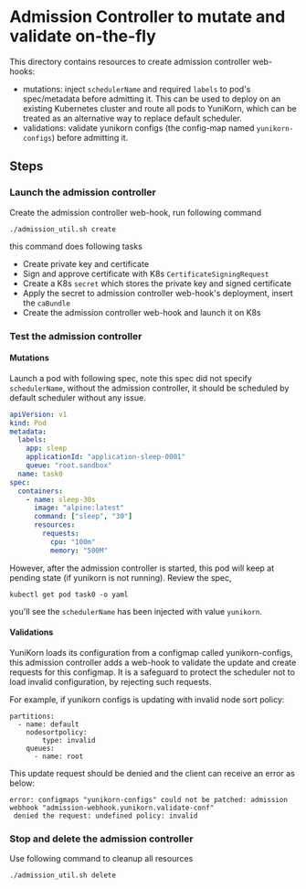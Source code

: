 # Admission Controller to mutate and validate on-the-fly

This directory contains resources to create admission controller web-hooks:
- mutations: inject `schedulerName` and required `labels` to pod's spec/metadata before admitting it.
 This can be used to deploy on an existing Kubernetes cluster and route all pods to YuniKorn,
 which can be treated as an alternative way to replace default scheduler.
- validations: validate yunikorn configs (the config-map named `yunikorn-configs`) before admitting it.

## Steps

### Launch the admission controller

Create the admission controller web-hook, run following command

```shell script
./admission_util.sh create
```
this command does following tasks

- Create private key and certificate
- Sign and approve certificate with K8s `CertificateSigningRequest`
- Create a K8s `secret` which stores the private key and signed certificate
- Apply the secret to admission controller web-hook's deployment, insert the `caBundle`
- Create the admission controller web-hook and launch it on K8s

### Test the admission controller

#### Mutations

Launch a pod with following spec, note this spec did not specify `schedulerName`,
without the admission controller, it should be scheduled by default scheduler without any issue.

```yaml
apiVersion: v1
kind: Pod
metadata:
  labels:
    app: sleep
    applicationId: "application-sleep-0001"
    queue: "root.sandbox"
  name: task0
spec:
  containers:
    - name: sleep-30s
      image: "alpine:latest"
      command: ["sleep", "30"]
      resources:
        requests:
          cpu: "100m"
          memory: "500M"
```

However, after the admission controller is started, this pod will keep at pending state (if yunikorn is not running).
Review the spec,

```shell script
kubectl get pod task0 -o yaml 
```

you'll see the `schedulerName` has been injected with value `yunikorn`.

#### Validations

YuniKorn loads its configuration from a configmap called yunikorn-configs, this admission controller adds a web-hook to
validate the update and create requests for this configmap.
It is a safeguard to protect the scheduler not to load invalid configuration, by rejecting such requests.

For example, if yunikorn configs is updating with invalid node sort policy:
```
partitions:
  - name: default
    nodesortpolicy:
        type: invalid
    queues:
      - name: root
```

This update request should be denied and the client can receive an error as below:
```
error: configmaps "yunikorn-configs" could not be patched: admission webhook "admission-webhook.yunikorn.validate-conf"
 denied the request: undefined policy: invalid
```

### Stop and delete the admission controller

Use following command to cleanup all resources

```shell script
./admission_util.sh delete
```